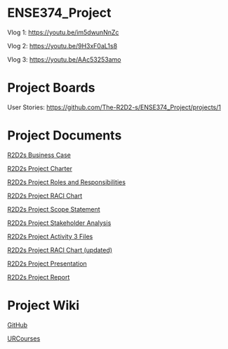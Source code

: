 # ENSE374_Project
Vlog 1: https://youtu.be/im5dwunNnZc

Vlog 2: https://youtu.be/9H3xF0aL1s8

Vlog 3: https://youtu.be/AAc53253amo

# Project Boards
User Stories: https://github.com/The-R2D2-s/ENSE374_Project/projects/1

# Project Documents
[R2D2s Business Case](https://github.com/The-R2D2-s/ENSE374_Project/blob/main/R2D2's%20Business%20Case.docx?raw=true)

[R2D2s Project Charter](https://github.com/The-R2D2-s/ENSE374_Project/blob/main/R2D2's%20Project%20Charter.docx?raw=true)

[R2D2s Project Roles and Responsibilities](https://github.com/The-R2D2-s/ENSE374_Project/blob/main/R2D2's%20Project%20Roles%20and%20Responsibilities.docx?raw=true)

[R2D2s Project RACI Chart](https://github.com/The-R2D2-s/ENSE374_Project/blob/main/R2D2's%20RACI%20Chart.docx?raw=true)

[R2D2s Project Scope Statement](https://github.com/The-R2D2-s/ENSE374_Project/blob/main/R2D2's%20Project%20Scope%20Statement.docx?raw=true)

[R2D2s Project Stakeholder Analysis](https://github.com/The-R2D2-s/ENSE374_Project/blob/main/R2D2's%20Stakeholder%20Analysis.docx?raw=true)

[R2D2s Project Activity 3 Files](https://github.com/The-R2D2-s/ENSE374_Project/raw/main/Activity%203%20Files.zip)

[R2D2s Project RACI Chart (updated)](https://github.com/The-R2D2-s/ENSE374_Project/raw/main/R2D2's%20RACI%20Chart%20(Updated).docx)

[R2D2s Project Presentation](https://github.com/The-R2D2-s/ENSE374_Project/blob/main/R2D2s%20presentation.pptx)

[R2D2s Project Report](https://github.com/The-R2D2-s/ENSE374_Project/blob/main/The%20R2d2s%20Project%20Report.pdf)

# Project Wiki

[GitHub](https://github.com/The-R2D2-s/ENSE374_Project.wiki.git)

[URCourses](https://urcourses.uregina.ca/mod/wiki/view.php?pageid=7867)
